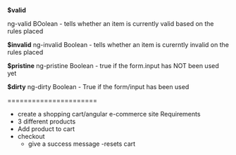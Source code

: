 **$valid**

ng-valid
BOolean - tells whether an item is currently valid based on the rules placed

**$invalid**
ng-invalid
Boolean - tells whether an item is curerntly invalid on the rules placed

**$pristine**
ng-pristine
Boolean - true if the form.input has NOT been used yet

**$dirty**
ng-dirty
Boolean - True if the form/input has been used

======================

- create a shopping cart/angular e-commerce site
Requirements
- 3 different products
- Add product to cart
- checkout
	- give a success message
	-resets cart
